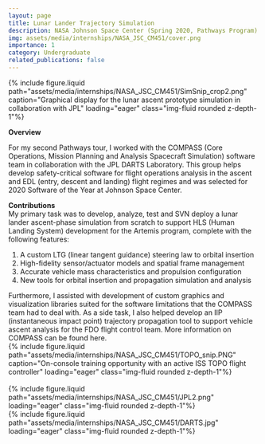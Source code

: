 ```yaml
---
layout: page
title: Lunar Lander Trajectory Simulation
description: NASA Johnson Space Center (Spring 2020, Pathways Program)
img: assets/media/internships/NASA_JSC_CM451/cover.png
importance: 1
category: Undergraduate
related_publications: false
---
```


<div class="row">
    <div class="col-sm mt-3 mt-md-0">
        {% include figure.liquid 
            path="assets/media/internships/NASA_JSC_CM451/SimSnip_crop2.png"
            caption="Graphical display for the lunar ascent prototype simulation in collaboration with JPL"
            loading="eager" class="img-fluid rounded z-depth-1"%}
    </div>
</div>

**Overview**

For my second Pathways tour, I worked with the COMPASS (Core Operations, Mission Planning and Analysis Spacecraft Simulation) software team in collaboration with the JPL DARTS Laboratory. This group helps develop safety-critical software for flight operations analysis in the ascent and EDL (entry, descent and landing) flight regimes and was selected for 2020 Software of the Year at Johnson Space Center.

<div class="row">
    <div class="col-sm-6 mt-3 mt-md-0">
        <b>
            Contributions
        </b>
        <br>
        My primary task was to develop, analyze, test and SVN deploy a lunar lander ascent-phase simulation from scratch to support HLS (Human Landing System) development for the Artemis program, complete with the following features:
        <ol>
            <li> A custom LTG (linear tangent guidance) steering law to orbital insertion </li>
            <li> High-fidelity sensor/actuator models and spatial frame management </li>
            <li> Accurate vehicle mass characteristics and propulsion configuration </li>
            <li> New tools for orbital insertion and propagation simulation and analysis </li>
        </ol>
        Furthermore, I assisted with development of custom graphics and visualization libraries suited for the software limitations that the COMPASS team had to deal with. As a side task, I also helped develop an IIP (instantaneous impact point) trajectory propagation tool to support vehicle ascent analysis for the FDO flight control team. More information on COMPASS can be found here.
        <br>
    </div>
    <div class="col-sm mt-3 mt-md-0">
        {% include figure.liquid 
            path="assets/media/internships/NASA_JSC_CM451/TOPO_snip.PNG"
            caption="On-console training opportunity with an active ISS TOPO flight controller"
            loading="eager" class="img-fluid rounded z-depth-1"%}
    </div>
</div>

<div class="row">
    <div class="col-sm-1 mt-3 mt-md-0">&nbsp;</div> <!-- empty space -->
    <div class="col-sm-4 mt-3 mt-md-0">
        {% include figure.liquid 
            path="assets/media/internships/NASA_JSC_CM451/JPL2.png"
            loading="eager" class="img-fluid rounded z-depth-1"%}
    </div>
    <div class="col-sm-4 mt-3 mt-md-0">
        {% include figure.liquid 
            path="assets/media/internships/NASA_JSC_CM451/DARTS.jpg"
            loading="eager" class="img-fluid rounded z-depth-1"%}
    </div>
    <div class="col-sm-1 mt-3 mt-md-0">&nbsp;</div> <!-- empty space -->
</div>